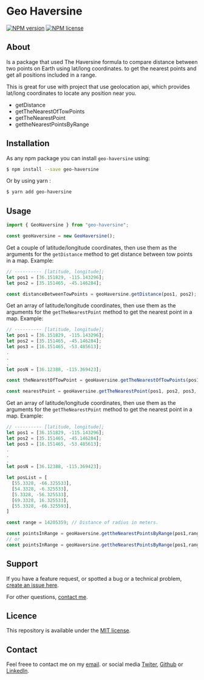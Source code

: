 # Geo Haversine

[![NPM version](https://img.shields.io/npm/v/geo-haversine.svg)](https://www.npmjs.com/package/geo-haversine) [![NPM license](https://img.shields.io/npm/l/geo-haversine.svg)](https://www.npmjs.com/package/geo-haversine)

## About

Is a package that used The Haversine formula to compare distance between two points on Earth using lat/long coordinates. to get the nearest points and get all positions included in a range.

This is great for use with project that use geolocation api, which provides lat/long coordinates to locate any position near you.

- getDistance
- getTheNearestOfTowPoints
- getTheNearestPoint
- gettheNearestPointsByRange

## Installation

As any npm package you can install `geo-haversine` using:

```bash
$ npm install --save geo-haversine
```

Or by using yarn :

```bash
$ yarn add geo-haversine
```

## Usage

```javascript
import { GeoHaversine } from "geo-haversine";

const geoHaversine = new GeoHaversine();
```

Get a couple of latitude/longitude coordinates, then use them as the arguments for the `getDistance` method to get distance between tow points in a map. Example:

```javascript
// ---------- [latitude, longitude];
let pos1 = [36.151829, -115.143296];
let pos2 = [35.151465, -45.146284];

const distanceBetweenTowPoints = geoHaversine.getDistance(pos1, pos2);
```

Get an array of latitude/longitude coordinates, then use them as the arguments for the `getTheNearestPoint` method to get the nearest point in a map. Example:

```javascript
// ---------- [latitude, longitude];
let pos1 = [36.151829, -115.143296];
let pos2 = [35.151465, -45.146284];
let pos3 = [16.151465, -53.485613];
.
.
.
let posN = [36.12388, -115.369423];

const theNearestOfTowPoint = geoHaversine.getTheNearestOfTowPoints(pos1,pos2,pos3);

const nearestPoint = geoHaversine.getTheNearestPoint(pos1, pos2, pos3,..., posN);

```

Get an array of latitude/longitude coordinates, then use them as the arguments for the `getTheNearestPoint` method to get the nearest point in a map. Example:

```javascript
// ---------- [latitude, longitude];
let pos1 = [36.151829, -115.143296];
let pos2 = [35.151465, -45.146284];
let pos3 = [16.151465, -53.485613];
.
.
.
let posN = [36.12388, -115.369423];

let posList = [
  [55.3328, -66.325533],
  [54.3328, -6.325533],
  [5.3328, -56.325533],
  [69.3328, 16.325533],
  [55.3328, -66.325593],
]

const range = 14205359; // Distance of radius in meters.

const pointsInRange = geoHaversine.gettheNearestPointsByRange(pos1,range, pos2, pos3,..., posN);
// or
const pointsInRange = geoHaversine.gettheNearestPointsByRange(pos1,range, ...posList);

```

## Support

If you have a feature request, or spotted a bug or a technical problem, [create an issue here](https://github.com/electricpizzza/geo-haversine/issues/new).

For other questions, [contact me](mailto:zakariae.dinar@gmail.com).

## Licence

This repository is available under the [MIT license](https://www.npmjs.com/package/geo-haversine).

## Contact

Feel freee to contact me on my [email](mailto:zakariae.dinar@gmail.com). or social media
[Twiter](https://twitter.com/pizzafordinar), [Github](https://github.com/electricpizzza/) or [LinkedIn](https://ma.linkedin.com/in/zakariae-dinar).

